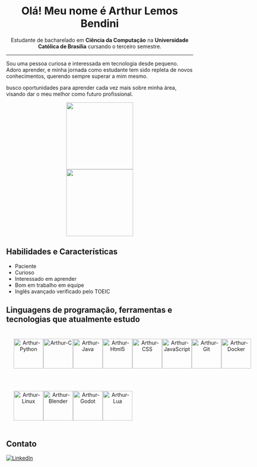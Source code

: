 <h1 align="center">Olá! Meu nome é Arthur Lemos Bendini</h1>

<p align="center">Estudante de bacharelado em <strong>Ciência da Computação</strong> na <strong>Universidade Católica de Brasília</strong> cursando o terceiro semestre.

---

Sou uma pessoa curiosa e interessada em tecnologia desde pequeno. Adoro aprender, e minha jornada como estudante tem sido repleta de novos conhecimentos, querendo sempre superar a mim mesmo.

busco oportunidades para aprender cada vez mais sobre minha área, visando dar o meu melhor como futuro profissional.

<div style="display: flex; flex-direction: column" align="center">
  <a href="https://github.com/anuraghazra/github-readme-stats">
    <img height=180 align="center" src="https://github-readme-stats.vercel.app/api?username=leviint&locale=pt-br&show_icons=true&theme=midnight-purple&card_width=400"/>
  </a>
  <a href="https://github.com/anuraghazra/convoychat">
    <img height=180 align="center" src="https://github-readme-stats.vercel.app/api/top-langs?username=leviint&locale=pt-br&theme=midnight-purple&layout=compact&langs_count=8&card_width=400"/>
  </a>
</div>

## Habilidades e Características
- Paciente
- Curioso
- Interessado em aprender
- Bom em trabalho em equipe
- Inglês avançado verificado pelo TOEIC

## Linguagens de programação, ferramentas e tecnologias que atualmente estudo
        
<div style="padding: 20px; border-radius: 10px; margin: 20px 0; display: flex;" align="center">
  <br>
  <img align="center" alt="Arthur-Python" height="80" width="80" src="https://cdn.jsdelivr.net/gh/devicons/devicon@latest/icons/python/python-original.svg">
  <img align="center" alt="Arthur-C" height="80" width="80" src="https://cdn.jsdelivr.net/gh/devicons/devicon@latest/icons/c/c-original.svg">
  <img align="center" alt="Arthur-Java" height="80" width="80" src="https://cdn.jsdelivr.net/gh/devicons/devicon@latest/icons/java/java-original.svg" />
  <img align="center" alt="Arthur-Html5" height="80" width="80" src="https://cdn.jsdelivr.net/gh/devicons/devicon@latest/icons/html5/html5-original.svg">
  <img align="center" alt="Arthur-CSS" height="80" width="80" src="https://cdn.jsdelivr.net/gh/devicons/devicon@latest/icons/css3/css3-original.svg">
  <img align="center" alt="Arthur-JavaScript" height="80" width="80" src="https://cdn.jsdelivr.net/gh/devicons/devicon@latest/icons/javascript/javascript-original.svg">
  <img align="center" alt="Arthur-Git" height="80" width="80" src="https://cdn.jsdelivr.net/gh/devicons/devicon@latest/icons/git/git-original.svg"/>
  <img align="center" alt="Arthur-Docker" height="80" width="80" src="https://cdn.jsdelivr.net/gh/devicons/devicon@latest/icons/docker/docker-original.svg"/>
</div>

<div style="padding: 20px; border-radius: 10px; margin: 20px 0; display: flex;" align="center">
  <br>
    <img align="center" alt="Arthur-Linux" height="80" width="80" src="https://cdn.jsdelivr.net/gh/devicons/devicon@latest/icons/linux/linux-original.svg"/>
    <img align="center" alt="Arthur-Blender" height="80" width="80" src="https://cdn.jsdelivr.net/gh/devicons/devicon@latest/icons/blender/blender-original.svg"/>
    <img align="center" alt="Arthur-Godot" height="80" width="80" src="https://cdn.jsdelivr.net/gh/devicons/devicon@latest/icons/godot/godot-original.svg"/>
    <img align="center" alt="Arthur-Lua" height="80" width="80" src="https://cdn.jsdelivr.net/gh/devicons/devicon@latest/icons/lua/lua-original.svg"/>     
</div>


## Contato
[![LinkedIn](https://img.shields.io/badge/LinkedIn-%230077B5.svg?style=for-the-badge&logo=linkedin&logoColor=white)](https://www.linkedin.com/in/arthur-lemos-bendini-714209323/)


